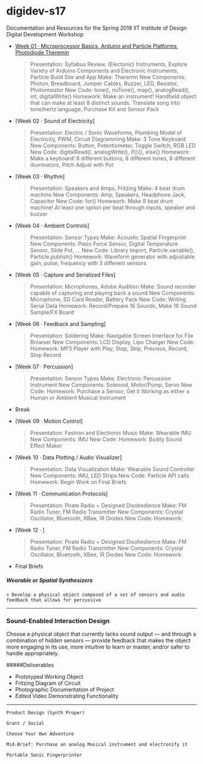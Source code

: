 # digidev-s17
Documentation and Resources for the Spring 2018 IIT Institute of Design Digital Development Workshop

- [Week 01 · Microprocessor Basics, Arduino and Particle Platforms, Photodiode Theremin](week01/readme.md) 	
	> Presentation: Syllabus Review, (Electonic) Instruments, Explore Variety of Arduino Components and Electronic Instruments, Particle Build Site and App
	> Make: Theremin
	> New Components: Photon, Breadboard, Jumper Cables, Buzzer, LED, Resistor, Photoresistor
	> New Code: tone(), noTone(), map(), analogRead(), int, digitalWrite()
	> Homework: Make an instrument! Handheld object that can make at least 8 distinct sounds. Translate song into tone/hertz language, Purchase Kit and Sensor Pack

- [Week 02 · Sound of Electricity]
	> Presentation: Electric / Sonic Waveforms, Plumbing Model of Electricity, PWM, Circuit Diagramming
	> Make: 3 Tone Keyboard
	> New Components: Button, Potentiometer, Toggle Switch, RGB LED
	> New Code: digitalRead(), analogWrite(), if(){}, else{}
	> Homework: Make a keyboard! 8 different buttons, 8 different tones, 8 different illuminators, Pitch Adjust with Pot

- [Week 03 · Rhythm]
	> Presentation: Speakers and Amps, Fritzing
	> Make: 4 beat drum machine
	> New Components: Amp, Speakers, Headphone Jack, Capacitor
	> New Code: for()
	> Homework: Make 8 beat drum machine! At least one option per beat through inputs, speaker and buzzer

- [Week 04 · Ambient Controls]
	> Presentation: Sensor Types
	> Make: Acoustic Spatial Fingerprint
	> New Components: Piezo Force Sensor, Digital Temperature Sensor, Slide Pot, ...
	> New Code: Library Import, Particle.variable(), Particle.publish()
	> Homework: Waveform generator with adjustable gain, pulse, frequency with 3 different sensors

- [Week 05 · Capture and Serialized Files]
	> Presentation: Microphones, Adobe Audition
	> Make: Sound recorder capable of capturing and playing back a sound
	> New Components: Microphone, SD Card Reader, Battery Pack
	> New Code: Writing Serial Data
	> Homework: Record/Prepare 16 Sounds, Make 16 Sound Sample/FX Board

- [Week 06 · Feedback and Sampling]
	> Presentation: Soldering
	> Make: Navigable Screen Interface for File Browser
	> New Components: LCD Display, Lipo Charger
	> New Code: 
	> Homework: MP3 Player with Play, Stop, Skip, Previous, Record, Stop Record

- [Week 07 · Percussion]
	> Presentation: Sensor Types
	> Make: Electronic Percussion Instrument
	> New Components: Solenoid, Motor/Pump, Servo
	> New Code: 
	> Homework: Purchase a Sensor, Get it Working as either a Human or Ambient Musical Instrument

- Break

- [Week 09 · Motion Control]
	> Presentation: Fashion and Electronic Music
	> Make: Wearable IMU
	> New Components: IMU
	> New Code: 
	> Homework: Bodily Sound Effect Maker 

- [Week 10 · Data Plotting / Audio Visualizer]
	> Presentation: Data Visualization
	> Make: Wearable Sound Controller
	> New Components: IMU, LED Strips
	> New Code: Particle API calls
	> Homework: Begin Work on Final Briefs

- [Week 11 · Communication Protocols]
	> Presentation: Pirate Radio + Designed Disobedience
	> Make: FM Radio Tuner, FM Radio Transmitter
	> New Components: Crystal Oscillator, Bluetooth, XBee, IR Diodes
	> New Code: 
	> Homework: 

- [Week 12 · ]
	> Presentation: Pirate Radio + Designed Disobedience
	> Make: FM Radio Tuner, FM Radio Transmitter
	> New Components: Crystal Oscillator, Bluetooth, XBee, IR Diodes
	> New Code: 
	> Homework: 



- Final Briefs

##### Wearable or Spatial Synthesizers
	> Develop a physical object composed of a set of sensors and audio feedback that allows for percussive 

-----

### Sound-Enabled Interaction Design

Choose a physical object that currently lacks sound output — and through a combination of *hidden* sensors — provide feedback that makes the object more engaging in its use, more intuitive to learn or master, and/or safer to handle appropriately.  
	
	
#####Deliverables	 

* Prototyped Working Object
* Fritzing Diagram of Circuit
* Photographic Documentation of Project
* *Edited* Video Demonstrating Functionality

-----

	Product Design (Synth Proper)

	Grant / Social

	Choose Your Own Adventure

	Mid-Brief: Purchase an analog Musical instrument and electronify it

	Portable Sonic Fingerprinter
